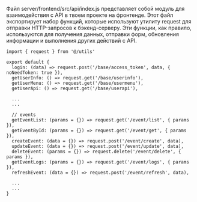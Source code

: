 Файл server/frontend/src/api/index.js представляет собой модуль для взаимодействия с API в твоем проекте на фронтенде. Этот файл экспортирует набор функций, которые используют утилиту request для отправки HTTP-запросов к бэкенд-серверу. Эти функции, как правило, используются для получения данных, отправки форм, обновления информации и выполнения других действий с API.

```
import { request } from '@/utils'

export default {
  login: (data) => request.post('/base/access_token', data, { noNeedToken: true }),
  getUserInfo: () => request.get('/base/userinfo'),
  getUserMenu: () => request.get('/base/usermenu'),
  getUserApi: () => request.get('/base/userapi'),
  
  ...
  ...
  
  // events
  getEventList: (params = {}) => request.get('/event/list', { params }),
  getEventById: (params = {}) => request.get('/event/get', { params }),
  createEvent: (data = {}) => request.post('/event/create', data),
  updateEvent: (data = {}) => request.post('/event/update', data),
  deleteEvent: (params = {}) => request.delete('/event/delete', { params }),
  getEventLogs: (params = {}) => request.get('/event/logs', { params }),
  refreshEvent: (data = {}) => request.post('/event/refresh', data),
  
  ...
  ...
}
```